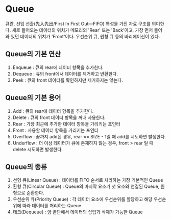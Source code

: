 # Queue

큐란, 선입 선출(先入先出/First In First Out—FIFO) 특성을 가진 자료 구조를 의미한다.
새로 들어오는 데이터의 위치가 메모리의 'Rear' 또는 'Back'이고, 가장 먼저 들어와 있던 데이터의 위치가 'Front'이다.
우선순위 큐, 원형 큐 등의 바리에이션이 있다.

## Queue의 기본 연산

1. Enqueue : 큐의 rear에 데이터 항목을 추가한다.
2. Dequeue : 큐의 front에서 데이터를 제거하고 반환한다.
3. Peek : 큐의 front 데이터를 확인하지만 제거하지는 않는다.

## Queue의 기본 용어

1. Add : 큐의 rear에 데이터 항목을 추가한다.
2. Delete : 큐의 front 데이터 항목을 꺼내 사용한다.
3. Rear : 가장 최근에 추가한 데이터 항목을 가리키는 포인터
4. Front : 사용할 데이터 항목을 가리키는 포인터
5. Overflow : 끝까지 add된 경우, rear == SIZE - 1일 때 add를 시도하면 발생한다.
6. Underflow : 더 이상 데이터가 큐에 존재하지 않는 경우, front > rear 일 때 delete 시도하면 발생한다.

## Queue의 종류

1. 선형 큐(Linear Queue) : 데이터를 FIFO 순서로 처리하는 가장 기본적인 Queue
2. 환형 큐(Circular Queue) : Queue의 마지막 요소가 첫 요소와 연결된 Queue, 원형으로 순환한다.
3. 우선순위 큐(Priority Queue) : 각 데이터 요소에 우선순위를 할당하고 해당 우선순위에 따라 데이터를 처리하는 Queue
4. 데크(Dequeue) : 양 끝단에서 데이터의 삽입과 삭제가 가능한 Queue
